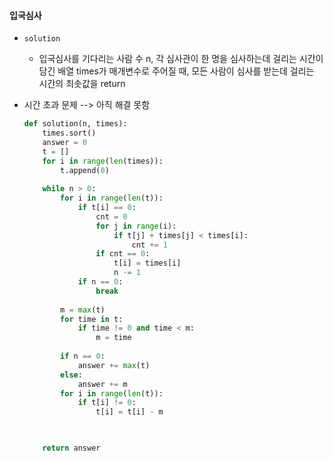 #### 입국심사

* `solution`

  * 입국심사를 기다리는 사람 수 n, 각 심사관이 한 명을 심사하는데 걸리는 시간이 담긴 배열 times가 매개변수로 주어질 때, 모든 사람이 심사를 받는데 걸리는 시간의 최솟값을 return
* 시간 초과 문제 --> 아직 해결 못함
  
  ```python
  def solution(n, times):
      times.sort()
      answer = 0
      t = []
      for i in range(len(times)):
          t.append(0)
      
      while n > 0:
          for i in range(len(t)):
              if t[i] == 0:
                  cnt = 0
                  for j in range(i):
                      if t[j] + times[j] < times[i]:
                          cnt += 1
                  if cnt == 0:
                      t[i] = times[i]
                      n -= 1
              if n == 0:
                  break
          
          m = max(t)
          for time in t:
              if time != 0 and time < m:
                  m = time
                  
          if n == 0:
              answer += max(t)
          else:
              answer += m
          for i in range(len(t)):
              if t[i] != 0:
                  t[i] = t[i] - m
  
  
      
      return answer
  ```